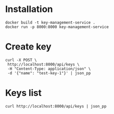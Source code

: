 # Installation
```
docker build -t key-management-service .
docker run -p 8000:8000 key-management-service
```

# Create key
```
curl -X POST \
 http://localhost:8000/api/keys \
 -H "Content-Type: application/json" \
 -d '{"name": "test-key-1"}' | json_pp
```

# Keys list
```
curl http://localhost:8000/api/keys | json_pp
```
